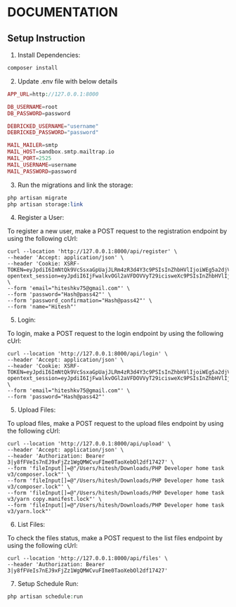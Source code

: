 # DOCUMENTATION

## Setup Instruction

1. Install Dependencies:
```php
composer install
```

2. Update .env file with below details
```php
APP_URL=http://127.0.0.1:8000

DB_USERNAME=root
DB_PASSWORD=password

DEBRICKED_USERNAME="username"
DEBRICKED_PASSWORD="password"

MAIL_MAILER=smtp
MAIL_HOST=sandbox.smtp.mailtrap.io
MAIL_PORT=2525
MAIL_USERNAME=username
MAIL_PASSWORD=password
```

3. Run the migrations and link the storage:
```php
php artisan migrate
php artisan storage:link
```

4. Register a User:

To register a new user, make a POST request to the registration endpoint by using the following cUrl:

```curl
curl --location 'http://127.0.0.1:8000/api/register' \
--header 'Accept: application/json' \
--header 'Cookie: XSRF-TOKEN=eyJpdiI6ImNtQk9VcSsxaGpUajJLRm4zR3d4Y3c9PSIsInZhbHVlIjoiWEg5a2djVXJlMG5JazE5SFdoSlhIMThqalRNOUNIeGhEVVdkaWc5WTZGb3RMa2ZoaVl6VTdZTmZHT3hpUURzUW1vZXo2c3p5b2tXbzFmam9kWjB4NjdxekVYbmkrbk5ZSmJYa2VIclBGekJENldUbHhVd0FoOThCcXdpYmtzeHYiLCJtYWMiOiI4MWEyZWQyZDkxOTRmZjYwM2FmYzM0NzJjYzcyZTBhZTU1MjI3NDk3MDM0M2YxOGI3NGJmYjQxMDA5Mjc1YTlmIiwidGFnIjoiIn0%3D; opentext_session=eyJpdiI6IjFwalkvOGl2aVFDOVVyT29icisweXc9PSIsInZhbHVlIjoiSnpiU0kycjZVV3M4dVNLYVhOaWtXUkNVYWlQSnJ6V0JZWFhyK0dkemtGSCtPaDBYejExQ1ZKNGZzZVBuK2lBcW5vOFRiWjZYa2xINlltdFc4bGFHak55bkxWMk9FWUNvUXBKSXh0ZW16Y3g3RHk3NEUwUzg2QVlPcEQ3WG0rQU4iLCJtYWMiOiJkOTUxY2YyOWNjMjkwOWY2NzI2Y2JmZGNiNmIyMDhiYjJlZDBjZmJhMWU3MmRiYTc4ZGY1NzEyYWRlNmU2NzY3IiwidGFnIjoiIn0%3D' \
--form 'email="hiteshkv75@gmail.com"' \
--form 'password="Hash@pass42"' \
--form 'password_confirmation="Hash@pass42"' \
--form 'name="Hitesh"'
```
   
5. Login:

To login, make a POST request to the login endpoint by using the following cUrl:

```curl
curl --location 'http://127.0.0.1:8000/api/login' \
--header 'Accept: application/json' \
--header 'Cookie: XSRF-TOKEN=eyJpdiI6ImNtQk9VcSsxaGpUajJLRm4zR3d4Y3c9PSIsInZhbHVlIjoiWEg5a2djVXJlMG5JazE5SFdoSlhIMThqalRNOUNIeGhEVVdkaWc5WTZGb3RMa2ZoaVl6VTdZTmZHT3hpUURzUW1vZXo2c3p5b2tXbzFmam9kWjB4NjdxekVYbmkrbk5ZSmJYa2VIclBGekJENldUbHhVd0FoOThCcXdpYmtzeHYiLCJtYWMiOiI4MWEyZWQyZDkxOTRmZjYwM2FmYzM0NzJjYzcyZTBhZTU1MjI3NDk3MDM0M2YxOGI3NGJmYjQxMDA5Mjc1YTlmIiwidGFnIjoiIn0%3D; opentext_session=eyJpdiI6IjFwalkvOGl2aVFDOVVyT29icisweXc9PSIsInZhbHVlIjoiSnpiU0kycjZVV3M4dVNLYVhOaWtXUkNVYWlQSnJ6V0JZWFhyK0dkemtGSCtPaDBYejExQ1ZKNGZzZVBuK2lBcW5vOFRiWjZYa2xINlltdFc4bGFHak55bkxWMk9FWUNvUXBKSXh0ZW16Y3g3RHk3NEUwUzg2QVlPcEQ3WG0rQU4iLCJtYWMiOiJkOTUxY2YyOWNjMjkwOWY2NzI2Y2JmZGNiNmIyMDhiYjJlZDBjZmJhMWU3MmRiYTc4ZGY1NzEyYWRlNmU2NzY3IiwidGFnIjoiIn0%3D' \
--form 'email="hiteshkv75@gmail.com"' \
--form 'password="Hash@pass42"'
```

5. Upload Files:

To upload files, make a POST request to the upload files endpoint by using the following cUrl:

```curl
curl --location 'http://127.0.0.1:8000/api/upload' \
--header 'Accept: application/json' \
--header 'Authorization: Bearer 3|y8fFVeIs7nEJ9xFjZz1WgQMWCvuFIme0TaoXebOl2df17427' \
--form 'fileInput[]=@"/Users/hitesh/Downloads/PHP Developer home task v3/composer.lock"' \
--form 'fileInput[]=@"/Users/hitesh/Downloads/PHP Developer home task v3/composer.lock"' \
--form 'fileInput[]=@"/Users/hitesh/Downloads/PHP Developer home task v3/yarn copy.manifest.lock"' \
--form 'fileInput[]=@"/Users/hitesh/Downloads/PHP Developer home task v3/yarn.lock"'
```

6. List Files:

To check the files status, make a POST request to the list files endpoint by using the following cUrl:

```curl
curl --location 'http://127.0.0.1:8000/api/files' \
--header 'Authorization: Bearer 3|y8fFVeIs7nEJ9xFjZz1WgQMWCvuFIme0TaoXebOl2df17427'
```

7. Setup Schedule Run:

```php
php artisan schedule:run
```
